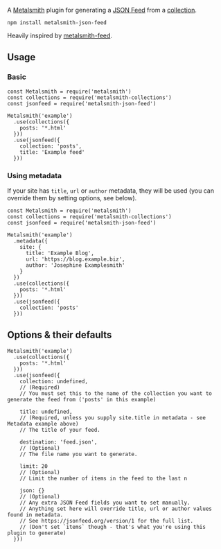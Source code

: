 A [Metalsmith](http://www.metalsmith.io/) plugin for generating a [JSON Feed](https://jsonfeed.org/) from a [collection](https://github.com/segmentio/metalsmith-collections).

```
npm install metalsmith-json-feed
```

Heavily inspired by [metalsmith-feed](https://github.com/hurrymaplelad/metalsmith-feed).

## Usage

### Basic

```es6
const Metalsmith = require('metalsmith')
const collections = require('metalsmith-collections')
const jsonfeed = require('metalsmith-json-feed')

Metalsmith('example')
  .use(collections({
    posts: '*.html'
  }))
  .use(jsonfeed({
    collection: 'posts',
    title: 'Example feed'
  }))
```

### Using metadata

If your site has `title`, `url` or `author` metadata, they will be used (you can override them by setting options, see below).

```es6
const Metalsmith = require('metalsmith')
const collections = require('metalsmith-collections')
const jsonfeed = require('metalsmith-json-feed')

Metalsmith('example')
  .metadata({
    site: {
      title: 'Example Blog',
      url: 'https://blog.example.biz',
      author: 'Josephine Examplesmith'
    }
  })
  .use(collections({
    posts: '*.html'
  }))
  .use(jsonfeed({
    collection: 'posts'
  }))
```

## Options & their defaults

```es6
Metalsmith('example')
  .use(collections({
    posts: '*.html'
  }))
  .use(jsonfeed({
    collection: undefined,
    // (Required)
    // You must set this to the name of the collection you want to generate the feed from ('posts' in this example)

    title: undefined,
    // (Required, unless you supply site.title in metadata - see Metadata example above)
    // The title of your feed.

    destination: 'feed.json',
    // (Optional)
    // The file name you want to generate.

    limit: 20
    // (Optional)
    // Limit the number of items in the feed to the last n

    json: {}
    // (Optional)
    // Any extra JSON Feed fields you want to set manually.
    // Anything set here will override title, url or author values found in metadata.
    // See https://jsonfeed.org/version/1 for the full list.
    // (Don't set `items` though - that's what you're using this plugin to generate)
  }))
```
